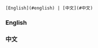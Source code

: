
                                                                                                          [English](#english) | [中文](#中文)

### English



### 中文

